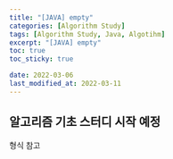 ```yaml
---
title: "[JAVA] empty"
categories: [Algorithm Study]
tags: [Algorithm Study, Java, Algotihm]
excerpt: "[JAVA] empty"
toc: true
toc_sticky: true

date: 2022-03-06
last_modified_at: 2022-03-11
---
```


## 알고리즘 기초 스터디 시작 예정
형식 참고
